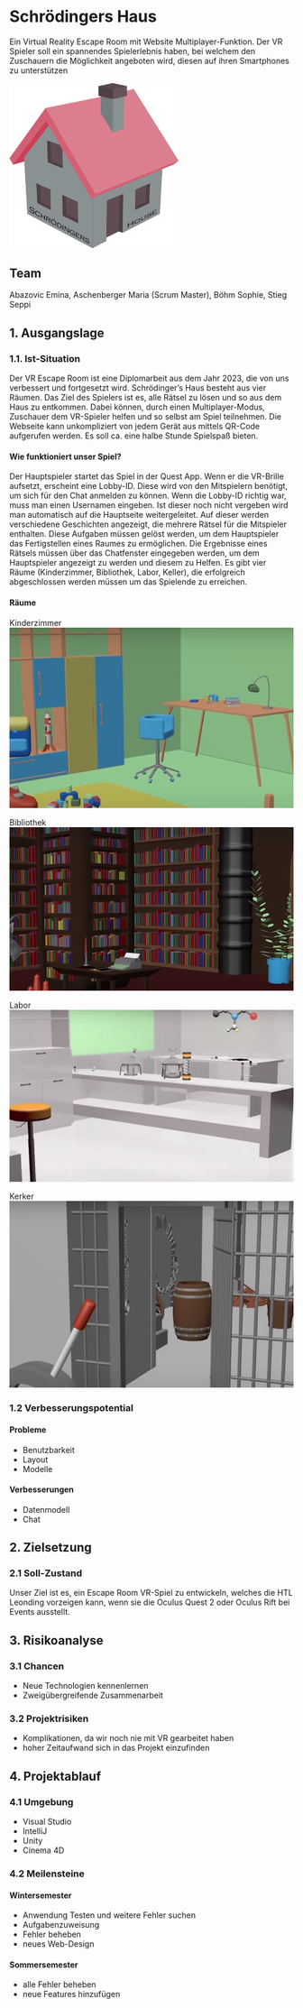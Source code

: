 # Schrödingers Haus

Ein Virtual Reality Escape Room mit Website Multiplayer-Funktion. Der VR Spieler soll ein spannendes Spielerlebnis haben, bei welchem den Zuschauern die Möglichkeit angeboten wird, diesen auf ihren Smartphones zu unterstützen

<img src="pictures/logo.png" alt="Logo" style="width: 300px; height: auto;">



## Team
 
Abazovic Emina, Aschenberger Maria (Scrum Master), Böhm Sophie, Stieg Seppi

## 1. Ausgangslage 

### 1.1. Ist-Situation 

Der VR Escape Room ist eine Diplomarbeit aus dem Jahr 2023, die von uns verbessert und fortgesetzt wird. Schrödinger’s Haus besteht aus vier Räumen. Das Ziel des Spielers ist es, alle Rätsel zu lösen und so aus dem Haus zu entkommen. Dabei können, durch einen Multiplayer-Modus, Zuschauer dem VR-Spieler helfen und so selbst am Spiel teilnehmen. Die Webseite kann unkompliziert von jedem Gerät aus mittels QR-Code aufgerufen werden. Es soll ca. eine halbe Stunde Spielspaß bieten.

#### Wie funktioniert unser Spiel?

Der Hauptspieler startet das Spiel in der Quest App. Wenn er die VR-Brille aufsetzt, 
erscheint eine Lobby-ID. Diese wird von den Mitspielern benötigt, um sich für den Chat anmelden zu können. 
Wenn die Lobby-ID richtig war, muss man einen Usernamen eingeben. Ist dieser noch nicht vergeben wird man 
automatisch auf die Hauptseite weitergeleitet. Auf dieser werden verschiedene Geschichten angezeigt, 
die mehrere Rätsel für die Mitspieler enthalten. Diese Aufgaben müssen gelöst werden, um dem Hauptspieler das 
Fertigstellen eines Raumes zu ermöglichen. Die Ergebnisse eines Rätsels müssen über das Chatfenster eingegeben werden, 
um dem Hauptspieler angezeigt zu werden und diesem zu Helfen. Es gibt vier Räume (Kinderzimmer, Bibliothek, Labor, Keller), 
die erfolgreich abgeschlossen werden müssen um das Spielende zu erreichen.

#### Räume

Kinderzimmer 
<img src="pictures/childrensRoom.jpg" alt="Childrens Room">

Bibliothek
<img src="pictures/library.jpg" alt="Childrens Room">

Labor 
<img src="pictures/laboratory.jpg" alt="Childrens Room">

Kerker 
<img src="pictures/dungeon.jpg" alt="Childrens Room">

### 1.2 Verbesserungspotential 

#### Probleme 

* Benutzbarkeit 
* Layout 
* Modelle

#### Verbesserungen 

* Datenmodell
* Chat 

## 2. Zielsetzung 

### 2.1 Soll-Zustand

Unser Ziel ist es, ein Escape Room VR-Spiel zu entwickeln, welches die HTL Leonding vorzeigen kann, wenn sie die Oculus Quest 2 oder Oculus Rift bei Events ausstellt. 

## 3. Risikoanalyse 

### 3.1 Chancen 
* Neue Technologien kennenlernen 
* Zweigübergreifende Zusammenarbeit 

### 3.2 Projektrisiken 

* Komplikationen, da wir noch nie mit VR gearbeitet haben 
* hoher Zeitaufwand sich in das Projekt einzufinden 

## 4. Projektablauf 

### 4.1 Umgebung
* Visual Studio 
* IntelliJ
* Unity
* Cinema 4D

### 4.2 Meilensteine 

#### Wintersemester
* Anwendung Testen und weitere Fehler suchen 
* Aufgabenzuweisung 
* Fehler beheben 
* neues Web-Design 

#### Sommersemester
* alle Fehler beheben 
* neue Features hinzufügen 
